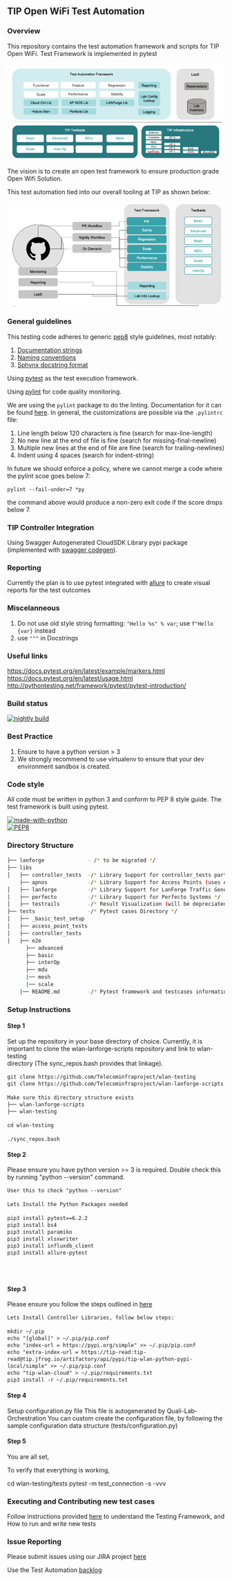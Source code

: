 ## TIP Open WiFi Test Automation

### Overview

This repository contains the test automation framework and scripts for TIP Open WiFi.
Test Framework is implemented in pytest

![Automation Overview](./automation_overview.png)

The vision is to create an open test framework to ensure production grade Open Wifi Solution.

This test automation tied into our overall tooling at TIP as shown below:

![Tools and Test Automation](./Tools_and_Testing.png)

### General guidelines

This testing code adheres to generic [pep8](https://www.python.org/dev/peps/pep-0008/#introduction) style guidelines, most notably:

1. [Documentation strings](https://www.python.org/dev/peps/pep-0008/#documentation-strings)
2. [Naming conventions](https://www.python.org/dev/peps/pep-0008/#prescriptive-naming-conventions)
3. [Sphynx docstring format](https://sphinx-rtd-tutorial.readthedocs.io/en/latest/docstrings.html)

Using [pytest](https://docs.pytest.org/en/6.2.x/) as the test execution framework.

Using [pylint](http://pylint.pycqa.org) for code quality monitoring.

We are using the `pylint` package to do the linting. Documentation for it can be found [here](http://pylint.pycqa.org/en/latest/).
In general, the customizations are possible via the `.pylintrc` file:

1. Line length below 120 characters is fine (search for max-line-length)
2. No new line at the end of file is fine (search for missing-final-newline)
3. Multiple new lines at the end of file are fine (search for trailing-newlines)
4. Indent using 4 spaces (search for indent-string)

In future we should enforce a policy, where we cannot merge a code where the pylint scoe goes below 7:

```shell
pylint --fail-under=7 *py
```

the command above would produce a non-zero exit code if the score drops below 7.


### TIP Controller Integration

Using Swagger Autogenerated CloudSDK Library pypi package (implemented with [swagger codegen](https://github.com/swagger-api/swagger-codegen)).

### Reporting

Currently the plan is to use pytest integrated with [allure](https://docs.qameta.io/allure/#_pytest) to create visual reports for the test outcomes

### Miscelanneous

1. Do not use old style string formatting: `"Hello %s" % var`; use `f"Hello {var}` instead
2. use `"""` in Docstrings

### Useful links

https://docs.pytest.org/en/latest/example/markers.html  
https://docs.pytest.org/en/latest/usage.html  
http://pythontesting.net/framework/pytest/pytest-introduction/

### Build status
  
[![nightly build](https://github.com/Telecominfraproject/wlan-testing/actions/workflows/nightly.yml/badge.svg)](https://github.com/Telecominfraproject/wlan-testing/actions/workflows/nightly.yml)

### Best Practice

1. Ensure to have a python version > 3
2. We strongly recommend to use virtualenv to ensure that your dev environment sandbox is created.

### Code style

All code must be written in python 3 and conform to PEP 8 style guide. The test framework is built using pytest.  

[![made-with-python](https://img.shields.io/badge/Made%20with-Python-1f425f.svg)](https://www.python.org/)   
[![PEP8](https://img.shields.io/badge/code%20style-pep8-orange.svg)](https://www.python.org/dev/peps/pep-0008/)  


### Directory Structure
```bash
├── lanforge              - /* to be migrated */
├── libs
│   ├── controller_tests  -/* Library Support for controller_tests part  */
    ├── apnos             -/* Library Support for Access Points (uses AP SSH)  */
│   ├── lanforge          -/* Library Support for LanForge Traffic Generator */
│   ├── perfecto          -/* Library Support for Perfecto Systems */
│   ├── testrails         -/* Result Visualization (will be depreciated ) */
├── tests                 -/* Pytest cases Directory */
│   ├── _basic_test_setup
│   ├── access_point_tests
│   ├── controller_tests
│   ├── e2e
      ├── advanced
      ├── basic
      ├── interOp
      ├── mdu
      |── mesh
      |── scale
    |── README.md         -/* Pytest framework and testcases information */
```
### Setup Instructions

#### Step 1

Set up the repository in your base directory of choice. Currently, it is 
important to clone the wlan-lanforge-scripts repository and link to wlan-testing  
directory (The sync_repos.bash provides that linkage).

```shell
git clone https://github.com/Telecominfraproject/wlan-testing
git clone https://github.com/Telecominfraproject/wlan-lanforge-scripts

Make sure this directory structure exists
├── wlan-lanforge-scripts
├── wlan-testing

cd wlan-testing

./sync_repos.bash
```

#### Step 2

Please ensure you have python version >= 3 is required. Double check this by running "python --version" command.

```shell
User this to check "python --version"

Lets Install the Python Packages needed

pip3 install pytest==6.2.2
pip3 install bs4
pip3 install paramiko
pip3 install xlsxwriter
pip3 install influxdb_client
pip3 install allure-pytest




```

#### Step 3

Please ensure you follow the steps outlined in [here](./libs/controller/README.md)

```shell
Lets Install Controller Libraries, follow below steps:

mkdir ~/.pip
echo "[global]" > ~/.pip/pip.conf
echo "index-url = https://pypi.org/simple" >> ~/.pip/pip.conf
echo "extra-index-url = https://tip-read:tip-read@tip.jfrog.io/artifactory/api/pypi/tip-wlan-python-pypi-local/simple" >> ~/.pip/pip.conf
echo "tip-wlan-cloud" > ~/.pip/requirements.txt
pip3 install -r ~/.pip/requirements.txt
```

#### Step 4

Setup configuration.py file
This file is autogenerated by Quali-Lab-Orchestration
You can custom create the configuration file, by following the sample configuration data structure (tests/configuration.py)

#### Step 5

You are all set,

To verify that everything is working,

cd wlan-testing/tests
pytest -m test_connection -s -vvv

### Executing and Contributing new test cases

Follow instructions provided [here](./tests/README.md)  to understand the Testing Framework, and How to run and 
write new tests

### Issue Reporting
Please submit issues using our JIRA project [here](https://telecominfraproject.atlassian.net/browse/WIFI)

Use the Test Automation [backlog](https://telecominfraproject.atlassian.net/secure/RapidBoard.jspa?projectKey=WIFI&rapidView=48&view=planning.nodetail)
